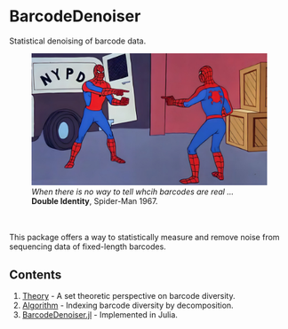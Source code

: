 # BarcodeDenoiser
Statistical denoising of barcode data.

<figure>
    <img src = 'identity-paradox.jpg' width = '750'>
    <figcaption>
    <i>When there is no way to tell whcih barcodes are real ...</i><br>
    <b>Double Identity</b>, Spider-Man 1967.
    </figcaption>
</figure>
<br></br>
This package offers a way to statistically measure and remove noise from sequencing data of fixed-length barcodes.

## Contents
1. [Theory](notebooks/theory.ipynb) - A set theoretic perspective on barcode diversity.
2. [Algorithm](notebooks/algorithm.pdf) - Indexing barcode diversity by decomposition.
3. [BarcodeDenoiser.jl](src/BarcodeDenoiser.jl) - Implemented in Julia.